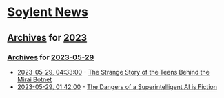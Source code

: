 # [Soylent News](../../../README.md)

## [Archives](../../index.md) for [2023](../index.md)

### [Archives](../../index.md) for [2023-05-29](index.md)

* [2023-05-29, 04:33:00](https://soylentnews.org/article.pl?sid=23/05/28/0945253&from=rss) - [The Strange Story of the Teens Behind the Mirai Botnet](https://soylentnews.org/article.pl?sid=23/05/28/0945253&from=rss)
* [2023-05-29, 01:42:00](https://soylentnews.org/article.pl?sid=23/05/27/1914254&from=rss) - [The Dangers of a Superintelligent AI is Fiction](https://soylentnews.org/article.pl?sid=23/05/27/1914254&from=rss)
